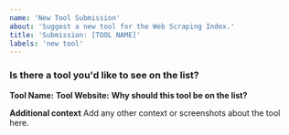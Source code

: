 ```yaml
---
name: 'New Tool Submission'
about: 'Suggest a new tool for the Web Scraping Index.'
title: 'Submission: [TOOL NAME]'
labels: 'new tool'
---
```


### Is there a tool you'd like to see on the list?

**Tool Name:**
**Tool Website:**
**Why should this tool be on the list?**

**Additional context**
Add any other context or screenshots about the tool here. 